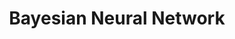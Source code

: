 ---
title: "Bayesian Neural Network"

categories: ['']

tags: ['Bayesian', 'Neural', 'Network']

arabic: ['شبكة بايزي العصبية']

publishers: ['معجم مصطلحات التعلم الآلي والتعلم العميق وعلم البيانات']

types: "word"

slug: ""
---